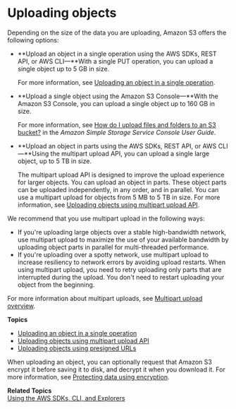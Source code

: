 # Uploading objects<a name="UploadingObjects"></a>

 Depending on the size of the data you are uploading, Amazon S3 offers the following options: 
+ **Upload an object in a single operation using the AWS SDKs, REST API, or AWS CLI—**With a single PUT operation, you can upload a single object up to 5 GB in size\.

  For more information, see [Uploading an object in a single operation](UploadInSingleOp.md)\.
+ **Upload a single object using the Amazon S3 Console—**With the Amazon S3 Console, you can upload a single object up to 160 GB in size\. 

  For more information, see [How do I upload files and folders to an S3 bucket?](https://docs.aws.amazon.com/AmazonS3/latest/user-guide/upload-objects.html) in the *Amazon Simple Storage Service Console User Guide*\.
+ **Upload an object in parts using the AWS SDKs, REST API, or AWS CLI—**Using the multipart upload API, you can upload a single large object, up to 5 TB in size\.

  The multipart upload API is designed to improve the upload experience for larger objects\. You can upload an object in parts\. These object parts can be uploaded independently, in any order, and in parallel\. You can use a multipart upload for objects from 5 MB to 5 TB in size\. For more information, see [Uploading objects using multipart upload API](uploadobjusingmpu.md)\.

We recommend that you use multipart upload in the following ways:
+ If you're uploading large objects over a stable high\-bandwidth network, use multipart upload to maximize the use of your available bandwidth by uploading object parts in parallel for multi\-threaded performance\.
+ If you're uploading over a spotty network, use multipart upload to increase resiliency to network errors by avoiding upload restarts\. When using multipart upload, you need to retry uploading only parts that are interrupted during the upload\. You don't need to restart uploading your object from the beginning\.

For more information about multipart uploads, see [Multipart upload overview](mpuoverview.md)\.

**Topics**
+ [Uploading an object in a single operation](UploadInSingleOp.md)
+ [Uploading objects using multipart upload API](uploadobjusingmpu.md)
+ [Uploading objects using presigned URLs](PresignedUrlUploadObject.md)

When uploading an object, you can optionally request that Amazon S3 encrypt it before saving it to disk, and decrypt it when you download it\. For more information, see [Protecting data using encryption](UsingEncryption.md)\. 

**Related Topics**  
[Using the AWS SDKs, CLI, and Explorers](UsingAWSSDK.md)